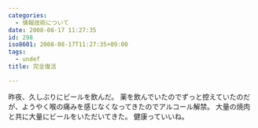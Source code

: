 ```yaml
---
categories:
  - 情報技術について
date: 2008-08-17 11:27:35
id: 298
iso8601: 2008-08-17T11:27:35+09:00
tags:
  - undef
title: 完全復活

---
```


昨夜、久しぶりにビールを飲んだ。
薬を飲んでいたのでずっと控えていたのだが、ようやく喉の痛みを感じなくなってきたのでアルコール解禁。
大量の焼肉と共に大量にビールをいただいてきた。
健康っていいね。
    	